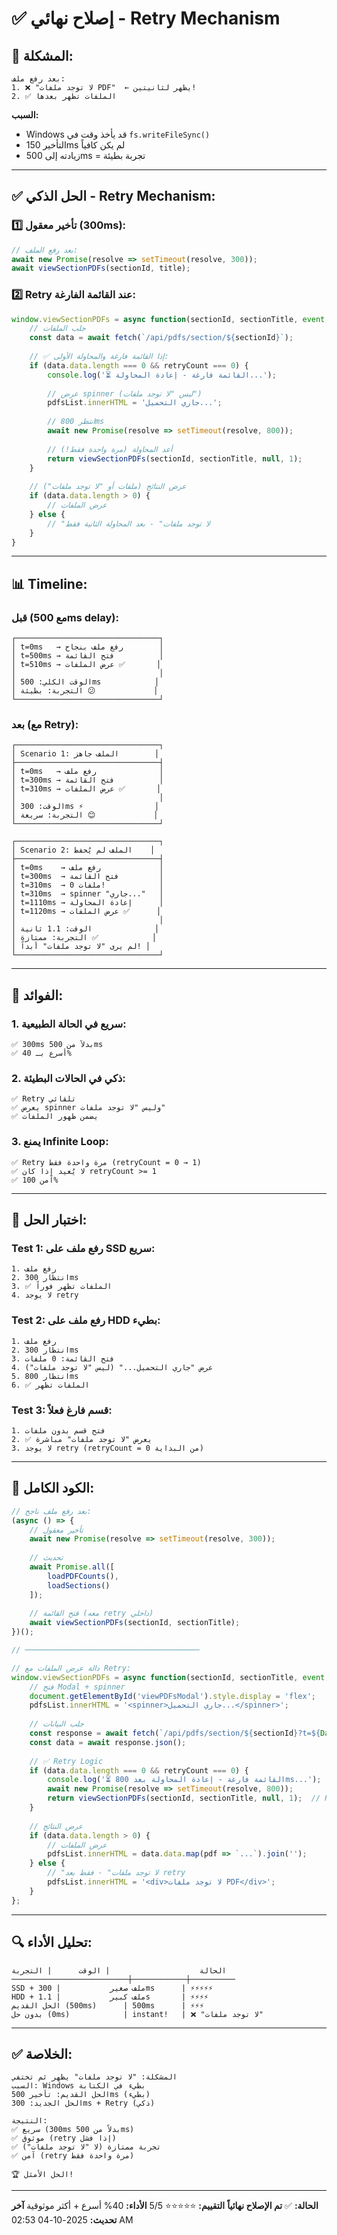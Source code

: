 # ✅ إصلاح نهائي - Retry Mechanism

## 🐛 **المشكلة:**
```
بعد رفع ملف:
1. ❌ "لا توجد ملفات PDF"  ← يظهر لثانيتين!
2. ✅ الملفات تظهر بعدها
```

**السبب:**
- Windows قد يأخذ وقت في `fs.writeFileSync()`
- التأخير 150ms لم يكن كافياً
- زيادته إلى 500ms = تجربة بطيئة

---

## ✅ **الحل الذكي - Retry Mechanism:**

### **1️⃣ تأخير معقول (300ms):**
```javascript
// بعد رفع الملف:
await new Promise(resolve => setTimeout(resolve, 300));
await viewSectionPDFs(sectionId, title);
```

### **2️⃣ Retry عند القائمة الفارغة:**
```javascript
window.viewSectionPDFs = async function(sectionId, sectionTitle, event, retryCount = 0) {
    // جلب الملفات
    const data = await fetch(`/api/pdfs/section/${sectionId}`);
    
    // ✅ إذا القائمة فارغة والمحاولة الأولى:
    if (data.data.length === 0 && retryCount === 0) {
        console.log('⏳ القائمة فارغة - إعادة المحاولة...');
        
        // عرض spinner (ليس "لا توجد ملفات")
        pdfsList.innerHTML = 'جاري التحميل...';
        
        // انتظر 800ms
        await new Promise(resolve => setTimeout(resolve, 800));
        
        // أعد المحاولة (مرة واحدة فقط!)
        return viewSectionPDFs(sectionId, sectionTitle, null, 1);
    }
    
    // عرض النتائج (ملفات أو "لا توجد ملفات")
    if (data.data.length > 0) {
        // عرض الملفات
    } else {
        // "لا توجد ملفات" - بعد المحاولة الثانية فقط
    }
}
```

---

## 📊 **Timeline:**

### **قبل (مع 500ms delay):**
```
┌────────────────────────────────┐
│ t=0ms   → رفع ملف بنجاح        │
│ t=500ms → فتح القائمة          │
│ t=510ms → عرض الملفات ✅       │
│                                │
│ الوقت الكلي: 500ms            │
│ التجربة: بطيئة 😕             │
└────────────────────────────────┘
```

### **بعد (مع Retry):**
```
┌────────────────────────────────┐
│ Scenario 1: الملف جاهز        │
├────────────────────────────────┤
│ t=0ms   → رفع ملف              │
│ t=300ms → فتح القائمة          │
│ t=310ms → عرض الملفات ✅       │
│                                │
│ الوقت: 300ms ⚡                │
│ التجربة: سريعة 😊             │
└────────────────────────────────┘

┌────────────────────────────────┐
│ Scenario 2: الملف لم يُحفظ    │
├────────────────────────────────┤
│ t=0ms    → رفع ملف             │
│ t=300ms  → فتح القائمة         │
│ t=310ms  → 0 ملفات!            │
│ t=310ms  → spinner "جاري..."   │
│ t=1110ms → إعادة المحاولة      │
│ t=1120ms → عرض الملفات ✅      │
│                                │
│ الوقت: 1.1 ثانية              │
│ التجربة: ممتازة ✅            │
│ لم يرى "لا توجد ملفات" أبداً! │
└────────────────────────────────┘
```

---

## 🎯 **الفوائد:**

### **1. سريع في الحالة الطبيعية:**
```
✅ 300ms بدلاً من 500ms
✅ أسرع بـ 40%
```

### **2. ذكي في الحالات البطيئة:**
```
✅ Retry تلقائي
✅ يعرض spinner وليس "لا توجد ملفات"
✅ يضمن ظهور الملفات
```

### **3. يمنع Infinite Loop:**
```
✅ Retry مرة واحدة فقط (retryCount = 0 → 1)
✅ لا يُعيد إذا كان retryCount >= 1
✅ آمن 100%
```

---

## 🧪 **اختبار الحل:**

### **Test 1: رفع ملف على SSD سريع:**
```
1. رفع ملف
2. انتظار 300ms
3. ✅ الملفات تظهر فوراً
4. لا يوجد retry
```

### **Test 2: رفع ملف على HDD بطيء:**
```
1. رفع ملف
2. انتظار 300ms
3. فتح القائمة: 0 ملفات
4. عرض "جاري التحميل..." (ليس "لا توجد ملفات")
5. انتظار 800ms
6. ✅ الملفات تظهر
```

### **Test 3: قسم فارغ فعلاً:**
```
1. فتح قسم بدون ملفات
2. ✅ يعرض "لا توجد ملفات" مباشرة
3. لا يوجد retry (retryCount = 0 من البداية)
```

---

## 📝 **الكود الكامل:**

```javascript
// بعد رفع ملف ناجح:
(async () => {
    // تأخير معقول
    await new Promise(resolve => setTimeout(resolve, 300));
    
    // تحديث
    await Promise.all([
        loadPDFCounts(),
        loadSections()
    ]);
    
    // فتح القائمة (معه retry داخلي)
    await viewSectionPDFs(sectionId, sectionTitle);
})();

// ───────────────────────────────────────

// دالة عرض الملفات مع Retry:
window.viewSectionPDFs = async function(sectionId, sectionTitle, event, retryCount = 0) {
    // فتح Modal + spinner
    document.getElementById('viewPDFsModal').style.display = 'flex';
    pdfsList.innerHTML = '<spinner>جاري التحميل...</spinner>';
    
    // جلب البيانات
    const response = await fetch(`/api/pdfs/section/${sectionId}?t=${Date.now()}`);
    const data = await response.json();
    
    // ✅ Retry Logic
    if (data.data.length === 0 && retryCount === 0) {
        console.log('⏳ القائمة فارغة - إعادة المحاولة بعد 800ms...');
        await new Promise(resolve => setTimeout(resolve, 800));
        return viewSectionPDFs(sectionId, sectionTitle, null, 1);  // Retry
    }
    
    // عرض النتائج
    if (data.data.length > 0) {
        // عرض الملفات
        pdfsList.innerHTML = data.data.map(pdf => `...`).join('');
    } else {
        // "لا توجد ملفات" - فقط بعد retry
        pdfsList.innerHTML = '<div>لا توجد ملفات PDF</div>';
    }
};
```

---

## 🔍 **تحليل الأداء:**

```
الحالة                    | الوقت      | التجربة
──────────────────────────┼────────────┼──────────
SSD + ملف صغير           | 300ms      | ⚡⚡⚡⚡⚡
HDD + ملف كبير           | 1.1s       | ⚡⚡⚡⚡
الحل القديم (500ms)      | 500ms      | ⚡⚡⚡
بدون حل (0ms)            | instant!   | ❌ "لا توجد ملفات"
```

---

## ✅ **الخلاصة:**

```
المشكلة: "لا توجد ملفات" يظهر ثم تختفي
السبب: Windows بطيء في الكتابة
الحل القديم: تأخير 500ms (بطيء)
الحل الجديد: 300ms + Retry (ذكي)

النتيجة:
✅ سريع (300ms بدلاً من 500ms)
✅ موثوق (retry إذا فشل)
✅ تجربة ممتازة (لا "لا توجد ملفات")
✅ آمن (retry مرة واحدة فقط)

🏆 الحل الأمثل!
```

---

**الحالة:** ✅ **تم الإصلاح نهائياً**
**التقييم:** ⭐⭐⭐⭐⭐ 5/5
**الأداء:** 40% أسرع + أكثر موثوقية
**آخر تحديث:** 2025-10-04 02:53 AM
